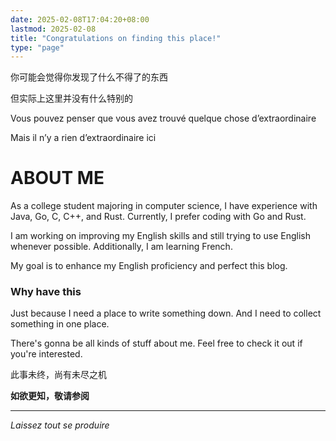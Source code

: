 ```yaml
---
date: 2025-02-08T17:04:20+08:00
lastmod: 2025-02-08
title: "Congratulations on finding this place!"
type: "page"
---
```



你可能会觉得你发现了什么不得了的东西

但实际上这里并没有什么特别的

Vous pouvez penser que vous avez trouvé quelque chose d’extraordinaire

Mais il n’y a rien d’extraordinaire ici

# ABOUT ME

As a college student majoring in computer science, I have experience with Java, Go, C, C++, and Rust. Currently, I prefer coding with Go and Rust.

I am working on improving my English skills and still trying to use English whenever possible. Additionally, I am learning French.

My goal is to enhance my English proficiency and perfect this blog.

### Why have this

Just because I need a place to write something down.
And I need to collect something in one place.


There's gonna be all kinds of stuff about me.
Feel free to check it out if you're interested.


此事未终，尚有未尽之机

**如欲更知，敬请参阅**


---
*Laissez tout se produire*
